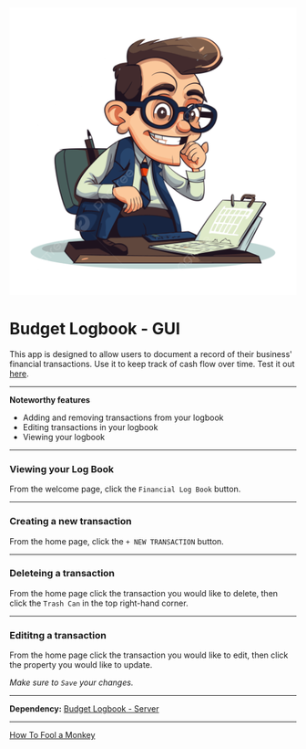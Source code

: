 ![alt text](./src/assets/accountant.png)

# Budget Logbook - GUI

This app is designed to allow users to document a record of their business' financial transactions. Use it to keep track of cash flow over time. Test it out [here](https://budget-logbook-gui.netlify.app).

---
__Noteworthy features__

- Adding and removing transactions from your logbook
- Editing transactions in your logbook
- Viewing your logbook

---
### Viewing your Log Book
From the welcome page, click the `Financial Log Book` button.

---

### Creating a new transaction
From the home page, click the `+ NEW TRANSACTION` button.

---
### Deleteing a transaction
From the home page click the transaction you would like to delete, then click the `Trash Can` in the top right-hand corner.

---
### Edititng a transaction
From the home page click the transaction you would like to edit, then click the property you would like to update.

*Make sure to `Save` your changes.*

---
__Dependency:__
[Budget Logbook - Server](https://github.com/eivor9/budget-logbook-server)

---
[How To Fool a Monkey](https://budget-logbook-gui.netlify.app/hypnotize-me)
